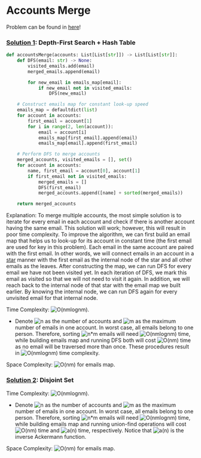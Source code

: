 # Accounts Merge

Problem can be found in [here](https://leetcode.com/problems/accounts-merge)!

### [Solution 1](/Graph/721-AccountsMerge/solution1.py): Depth-First Search + Hash Table

```python
def accountsMerge(accounts: List[List[str]]) -> List[List[str]]:
    def DFS(email: str) -> None:
        visited_emails.add(email)
        merged_emails.append(email)

        for new_email in emails_map[email]:
            if new_email not in visited_emails:
                DFS(new_email)

    # Construct emails map for constant look-up speed
    emails_map = defaultdict(list)
    for account in accounts:
        first_email = account[1]
        for i in range(2, len(account)):
            email = account[i]
            emails_map[first_email].append(email)
            emails_map[email].append(first_email)

    # Perform DFS to merge accounts
    merged_accounts, visited_emails = [], set()
    for account in accounts:
        name, first_email = account[0], account[1]
        if first_email not in visited_emails:
            merged_emails = []
            DFS(first_email)
            merged_accounts.append([name] + sorted(merged_emails))

    return merged_accounts
```

Explanation: To merge multiple accounts, the most simple solution is to iterate for every email in each account and check if there is another account having the same email. This solution will work; however, this will result in poor time complexity. To improve the algorithm, we can first build an email map that helps us to look-up for its account in constant time (the first email are used for key in this problem). Each email in the same account are paired with the first email. In other words, we will connect emails in an account in a [star](<https://en.wikipedia.org/wiki/Star_(graph_theory)>) manner with the first email as the internal node of the star and all other emails as the leaves. After constructing the map, we can run DFS for every email we have not been visited yet. In each iteration of DFS, we mark this email as visited so that we will not need to visit it again. In addition, we will reach back to the internal node of that star with the email map we built earlier. By knowing the internal node, we can run DFS again for every unvisited email for that internal node.

Time Complexity: ![O(nmlognm)](<https://latex.codecogs.com/svg.image?O(nmlognm)>).

-   Denote ![n](https://latex.codecogs.com/svg.image?n) as the number of accounts and ![m](https://latex.codecogs.com/svg.image?m) as the maximum number of emails in one account. In worst case, all emails belong to one person. Therefore, sorting ![n*m](https://latex.codecogs.com/svg.image?n\cdot&space;m) emails will need ![O(nmlognm)](<https://latex.codecogs.com/svg.image?O(nmlognm)>) time, while building emails map and running DFS both will cost ![O(nm)](<https://latex.codecogs.com/svg.image?O(nm)>) time as no email will be traversed more than once. These procedures result in ![O(nmlognm)](<https://latex.codecogs.com/svg.image?O(nmlognm)>) time complexity.

Space Complexity: ![O(nm)](<https://latex.codecogs.com/svg.image?O(nm)>) for emails map.

### [Solution 2](/Graph/721-AccountsMerge/solution2.py): Disjoint Set

Time Complexity: ![O(nmlognm)](<https://latex.codecogs.com/svg.image?O(nmlognm)>).

-   Denote ![n](https://latex.codecogs.com/svg.image?n) as the number of accounts and ![m](https://latex.codecogs.com/svg.image?m) as the maximum number of emails in one account. In worst case, all emails belong to one person. Therefore, sorting ![n*m](https://latex.codecogs.com/svg.image?n\cdot&space;m) emails will need ![O(nmlognm)](<https://latex.codecogs.com/svg.image?O(nmlognm)>) time, while building emails map and running union-find operations will cost ![O(nm)](<https://latex.codecogs.com/svg.image?O(nm)>) time and ![a(n)](<https://latex.codecogs.com/svg.image?\alpha&space;(n)>) time, respectively. Notice that ![a(n)](<https://latex.codecogs.com/svg.image?\alpha&space;(n)>) is the inverse Ackermann function.

Space Complexity: ![O(nm)](<https://latex.codecogs.com/svg.image?O(nm)>) for emails map.
